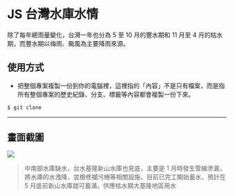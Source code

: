 # JS 台灣水庫水情

除了每年總雨量變化，台灣一年也分為 5 至 10 月的豐水期和 11 月至 4 月的枯水期，而豐水期以梅雨、颱風為主要降雨來源。

## 使用方式
- 把整個專案複製一份到你的電腦裡，這裡指的「內容」不是只有檔案，而是指所有整個專案的歷史紀錄、分支、標籤等內容都會複製一份下來。
```sh
$ git clone
```

----

## 畫面截圖
![](https://i.imgur.com/RFZEoeF.png)
> 中南部水庫缺水，台水基隆新山水庫也見底，主要是 1 月時發生管線滲漏，將水庫的水洩降，並檢修攔污柵等相關設施，目前已完工開始蓄水，預計在 5 月底前新山水庫就可蓄滿，供應枯水期大基隆地區用水